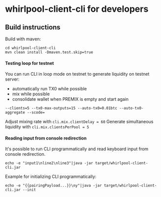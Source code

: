 # whirlpool-client-cli for developers

## Build instructions
Build with maven:

```
cd whirlpool-client-cli
mvn clean install -Dmaven.test.skip=true
```


#### Testing loop for testnet
You can run CLI in loop mode on testnet to generate liquidity on testnet server:
- automatically run TX0 while possible
- mix while possible
- consolidate wallet when PREMIX is empty and start again
```
--clients=5 --tx0-max-outputs=15 --auto-tx0=0.01btc --auto-tx0-aggregate --scode=
```

Adjust mixing rate with ```cli.mix.clientDelay = 60```
Generate simultaneous liquidity with ```cli.mix.clientsPerPool = 5```


#### Reading input from console redirection
It's possible to run CLI programmatically and read keyboard input from console redirection.  
```
echo -e "input1\nline2\nline3"|java -jar target/whirlpool-client-cli.jar
```
Example for initializing CLI programmatically:
```
echo -e "{{pairingPayload...}}\ny"|java -jar target/whirlpool-client-cli.jar --init
```
